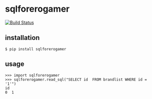 # sqlforerogamer

[![Build Status](https://travis-ci.org/roronya/sqlforerogamer.svg?branch=master)](https://travis-ci.org/roronya/sqlforerogamer)

## installation

    $ pip install sqlforerogamer

## usage
    >>> import sqlforerogamer
    >>> sqlforerogamer.read_sql("SELECT id  FROM brandlist WHERE id = '1'")
    id
    0  1
